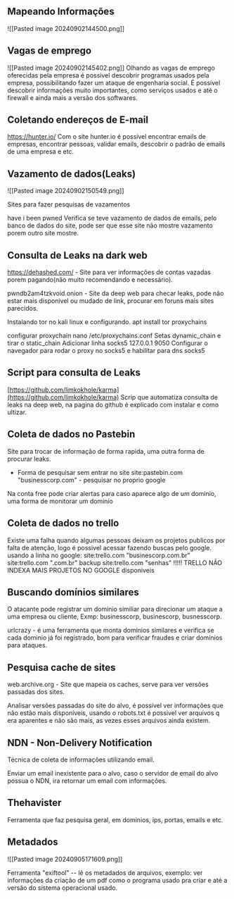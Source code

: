 
## Mapeando Informações

![[Pasted image 20240902144500.png]]


## Vagas de emprego
![[Pasted image 20240902145402.png]]
	Olhando as vagas de emprego oferecidas pela empresa é possivel descobrir programas usados pela empresa, possibilitando fazer um ataque de engenharia social.
	É possivel descobrir informações muito importantes, como serviços usados e até o firewall e ainda mais a versão dos softwares.

## Coletando endereços de E-mail

https://hunter.io/
Com o site hunter.io é possível encontrar emails de empresas, encontrar pessoas, validar emails, descobrir o padrão de emails de uma empresa e etc. 

## Vazamento de dados(Leaks)
![[Pasted image 20240902150549.png]]

Sites para fazer pesquisas de vazamentos

have i been pwned
	Verifica se teve vazamento de dados de emails, pelo banco de dados do site, pode ser que esse site não mostre vazamento porem outro site mostre.


## Consulta de Leaks na dark web

https://dehashed.com/   - Site para ver informações de contas vazadas porem pagando(não muito recomendando e necessário).

pwndb2am4tzkvoid.onion - Site da deep web para checar leaks, pode não estar mais disponivel ou mudado de link, procurar em foruns mais sites parecidos.

Instalando tor no kali linux e configurando.
	apt install tor proxychains

configurar proxychain
	nano /etc/proxychains.conf
	Setas dynamic_chain e tirar o static_chain
	Adicionar linha
		socks5 127.0.0.1 9050
Configurar o navegador para rodar o proxy no socks5 e habilitar para dns socks5


## Script para consulta de Leaks
[https://github.com/limkokhole/karma](https://github.com/limkokhole/karma)
	Scrip que automatiza consulta de leaks na deep web, na pagina do github é explicado com instalar e como ultizar.


## Coleta de dados no Pastebin
Site para trocar de informação de forma rapida, uma outra forma de procurar leaks.
- Forma de pesquisar sem entrar no site
	site:pastebin.com "businesscorp.com" - pesquisar no proprio google
	

Na conta free pode criar alertas para caso aparece algo de um dominio, uma forma de monitorar um dominio


## Coleta de dados no trello
Existe uma falha quando algumas pessoas deixam os projetos publicos por falta de atenção, logo é possivel acessar fazendo buscas pelo google.
	usando a linha no google:
		site:trello.com "businescorp.com.br"
		site:trello.com ".com.br" backup
		site:trello.com "senhas"
!!!!! TRELLO NÃO INDEXA MAIS PROJETOS NO GOOGLE
disponiveis
## Buscando domínios similares
O atacante pode registrar um dominio similiar para direcionar um ataque a uma empresa ou cliente,
	Exmp: businesscorp, businescorp, busnesscorp.

urlcrazy - é uma ferramenta que monta domínios similares e verifica se cada dominio já foi registrado, bom para verificar fraudes e criar domínios para ataques. 

## Pesquisa cache de sites
web.archive.org  - Site que mapeia os caches, serve para ver versões passadas dos sites.

Analisar versões passadas do site do alvo, é possível ver informações que não estão mais disponíveis, usando o robots.txt é possivel ver arquivos q era aparentes e não são mais, as vezes esses arquivos ainda existem.

## NDN - Non-Delivery Notification

Técnica de coleta de informações utilizando email.

Enviar um email inexistente para o alvo, caso o servidor de email do alvo possua o NDN, ira retornar um email com informações.

## Thehavister
Ferramenta que faz pesquisa geral, em dominios, ips, portas, emails e etc.

## Metadados

![[Pasted image 20240905171609.png]]

Ferramenta "exiftool"  -- lê os metadados de arquivos, exemplo: ver informações da criação de um pdf como o programa usado pra criar e até a versão do sistema operacional usado.


